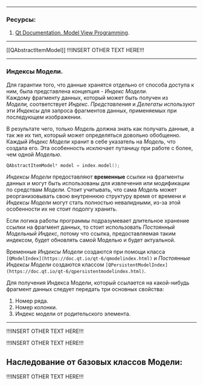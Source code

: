 
---
### Ресурсы:

1. [Qt Documentation. Model View Programming](https://doc.qt.io/qt-6/model-view-programming.html#models).
---
[[QAbstractItemModel]]
!!!INSERT OTHER TEXT HERE!!!

---

### Индексы Модели.

Для гарантии того, что данные хранятся отдельно от способа доступа к ним, была представлена концепция - _Индекс Модели_.  
Каждому фрагменту данных, который может быть получен из  
_Модели,_ соответствует _Индекс_. _Представления_ и _Делегаты_ используют эти _Индексы_ для запроса фрагментов данных, применяемых при последующем изображении.

В результате чего, только _Модель_ должна знать как получать данные, а так же их тип, который может определяться довольно обобщенно. Каждый _Индекс Модели_ хранит в себе указатель на _Модель_, что создала его. Эта особенность исключает путаницу при работе с более, чем одной _Моделью_.

```C++
QAbstractItemModel* model = index.model();
```

_Индексы Модели_ предоставляют **временные** ссылки на фрагменты данных и могут быть использованы для извлечения или модификации по средствам _Модели_. Стоит учитывать, что сама _Модель_ может реорганизовывать свою внутреннюю структуру время от времени и _Индексы Модели_ могут стать полностью невалидными, из-за этой особенности их не стоит подолгу хранить.

Если логика работы программы подразумевает длительное хранение ссылки на фрагмент данных, то стоит использовать _Постоянный Модельный Индекс_, потому что ссылка, предоставляемая таким индексом, будет обновлять самой Моделью и будет актуальной.

Временные _Индексы Модели_ создаются при помощи класса `[QModelIndex](https://doc.qt.io/qt-6/qmodelindex.html)` и _Постоянные Индексы Модели_ создаются классом `[QPersistentModelIndex](https://doc.qt.io/qt-6/qpersistentmodelindex.html)`.

Для получения Индекса Модели, который ссылается на какой-нибудь фрагмент данных следует передать три основных свойства:

1. Номер ряда.
2. Номер колонки.
3. Индекс модели от родительского элемента.

---

!!!INSERT OTHER TEXT HERE!!!

  

  

  

!!!INSERT OTHER TEXT HERE!!!

## Наследование от базовых классов Модели:

!!!INSERT OTHER TEXT HERE!!!